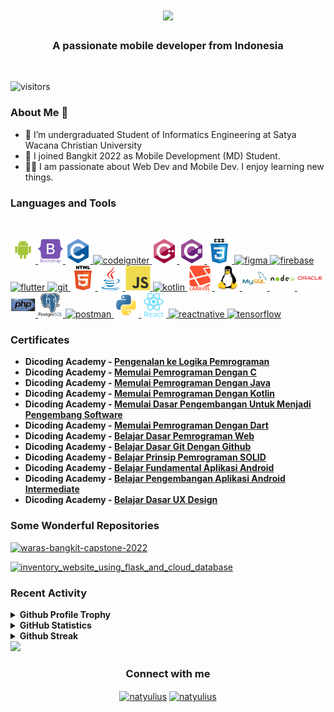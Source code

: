 <h1 align="center">
<img src="https://readme-typing-svg.herokuapp.com?size=32&color=F74949&font=poppins&center=true&vCenter=true&multiline=true&lines=Hi+%F0%9F%91%8B+I'm+Yulius"> 
</h1>

<h3 align="center">A passionate mobile developer from Indonesia</h3>
<br>

![visitors](https://visitor-badge.laobi.icu/badge?page_id=yuliusius1.yuliusius1)

### About Me 🚀

- 🔭 I’m undergraduated Student of Informatics Engineering at Satya Wacana Christian University </br>
- 🌱 I joined Bangkit 2022 as Mobile Development (MD) Student. </br>
- 👨‍💻 I am passionate about Web Dev and Mobile Dev. I enjoy learning new things. </br>

<h3>Languages and Tools</h3>
<br>
<p align="left"> <a href="https://developer.android.com" target="_blank" rel="noreferrer"> <img src="https://raw.githubusercontent.com/devicons/devicon/master/icons/android/android-original-wordmark.svg" alt="android" width="40" height="40"/> </a> <a href="https://getbootstrap.com" target="_blank" rel="noreferrer"> <img src="https://raw.githubusercontent.com/devicons/devicon/master/icons/bootstrap/bootstrap-plain-wordmark.svg" alt="bootstrap" width="40" height="40"/> </a> <a href="https://www.cprogramming.com/" target="_blank" rel="noreferrer"> <img src="https://raw.githubusercontent.com/devicons/devicon/master/icons/c/c-original.svg" alt="c" width="40" height="40"/> </a> <a href="https://codeigniter.com" target="_blank" rel="noreferrer"> <img src="https://cdn.worldvectorlogo.com/logos/codeigniter.svg" alt="codeigniter" width="40" height="40"/> </a> <a href="https://www.w3schools.com/cpp/" target="_blank" rel="noreferrer"> <img src="https://raw.githubusercontent.com/devicons/devicon/master/icons/cplusplus/cplusplus-original.svg" alt="cplusplus" width="40" height="40"/> </a> <a href="https://www.w3schools.com/cs/" target="_blank" rel="noreferrer"> <img src="https://raw.githubusercontent.com/devicons/devicon/master/icons/csharp/csharp-original.svg" alt="csharp" width="40" height="40"/> </a> <a href="https://www.w3schools.com/css/" target="_blank" rel="noreferrer"> <img src="https://raw.githubusercontent.com/devicons/devicon/master/icons/css3/css3-original-wordmark.svg" alt="css3" width="40" height="40"/> </a> <a href="https://www.figma.com/" target="_blank" rel="noreferrer"> <img src="https://www.vectorlogo.zone/logos/figma/figma-icon.svg" alt="figma" width="40" height="40"/> </a> <a href="https://firebase.google.com/" target="_blank" rel="noreferrer"> <img src="https://www.vectorlogo.zone/logos/firebase/firebase-icon.svg" alt="firebase" width="40" height="40"/> </a> <a href="https://flutter.dev" target="_blank" rel="noreferrer"> <img src="https://www.vectorlogo.zone/logos/flutterio/flutterio-icon.svg" alt="flutter" width="40" height="40"/> </a> <a href="https://git-scm.com/" target="_blank" rel="noreferrer"> <img src="https://www.vectorlogo.zone/logos/git-scm/git-scm-icon.svg" alt="git" width="40" height="40"/> </a> <a href="https://www.w3.org/html/" target="_blank" rel="noreferrer"> <img src="https://raw.githubusercontent.com/devicons/devicon/master/icons/html5/html5-original-wordmark.svg" alt="html5" width="40" height="40"/> </a> <a href="https://www.java.com" target="_blank" rel="noreferrer"> <img src="https://raw.githubusercontent.com/devicons/devicon/master/icons/java/java-original.svg" alt="java" width="40" height="40"/> </a> <a href="https://developer.mozilla.org/en-US/docs/Web/JavaScript" target="_blank" rel="noreferrer"> <img src="https://raw.githubusercontent.com/devicons/devicon/master/icons/javascript/javascript-original.svg" alt="javascript" width="40" height="40"/> </a> <a href="https://kotlinlang.org" target="_blank" rel="noreferrer"> <img src="https://www.vectorlogo.zone/logos/kotlinlang/kotlinlang-icon.svg" alt="kotlin" width="40" height="40"/> </a> <a href="https://laravel.com/" target="_blank" rel="noreferrer"> <img src="https://raw.githubusercontent.com/devicons/devicon/master/icons/laravel/laravel-plain-wordmark.svg" alt="laravel" width="40" height="40"/> </a> <a href="https://www.linux.org/" target="_blank" rel="noreferrer"> <img src="https://raw.githubusercontent.com/devicons/devicon/master/icons/linux/linux-original.svg" alt="linux" width="40" height="40"/> </a> <a href="https://www.mysql.com/" target="_blank" rel="noreferrer"> <img src="https://raw.githubusercontent.com/devicons/devicon/master/icons/mysql/mysql-original-wordmark.svg" alt="mysql" width="40" height="40"/> </a> <a href="https://nodejs.org" target="_blank" rel="noreferrer"> <img src="https://raw.githubusercontent.com/devicons/devicon/master/icons/nodejs/nodejs-original-wordmark.svg" alt="nodejs" width="40" height="40"/> </a> <a href="https://www.oracle.com/" target="_blank" rel="noreferrer"> <img src="https://raw.githubusercontent.com/devicons/devicon/master/icons/oracle/oracle-original.svg" alt="oracle" width="40" height="40"/> </a> <a href="https://www.php.net" target="_blank" rel="noreferrer"> <img src="https://raw.githubusercontent.com/devicons/devicon/master/icons/php/php-original.svg" alt="php" width="40" height="40"/> </a> <a href="https://www.postgresql.org" target="_blank" rel="noreferrer"> <img src="https://raw.githubusercontent.com/devicons/devicon/master/icons/postgresql/postgresql-original-wordmark.svg" alt="postgresql" width="40" height="40"/> </a> <a href="https://postman.com" target="_blank" rel="noreferrer"> <img src="https://www.vectorlogo.zone/logos/getpostman/getpostman-icon.svg" alt="postman" width="40" height="40"/> </a> <a href="https://www.python.org" target="_blank" rel="noreferrer"> <img src="https://raw.githubusercontent.com/devicons/devicon/master/icons/python/python-original.svg" alt="python" width="40" height="40"/> </a> <a href="https://reactjs.org/" target="_blank" rel="noreferrer"> <img src="https://raw.githubusercontent.com/devicons/devicon/master/icons/react/react-original-wordmark.svg" alt="react" width="40" height="40"/> </a> <a href="https://reactnative.dev/" target="_blank" rel="noreferrer"> <img src="https://reactnative.dev/img/header_logo.svg" alt="reactnative" width="40" height="40"/> </a> <a href="https://www.tensorflow.org" target="_blank" rel="noreferrer"> <img src="https://www.vectorlogo.zone/logos/tensorflow/tensorflow-icon.svg" alt="tensorflow" width="40" height="40"/> </a> </p>

### Certificates

- **Dicoding Academy - [Pengenalan ke Logika Pemrograman](https://www.dicoding.com/certificates/N9ZOERN88XG5)**
- **Dicoding Academy - [Memulai Pemrograman Dengan C](https://www.dicoding.com/certificates/07Z6L22YMPQR)**
- **Dicoding Academy - [Memulai Pemrograman Dengan Java](https://www.dicoding.com/certificates/KEXL3WM9MPG2)**
- **Dicoding Academy - [Memulai Pemrograman Dengan Kotlin](https://www.dicoding.com/certificates/53XEWR4RVXRN)**
- **Dicoding Academy - [Memulai Dasar Pengembangan Untuk Menjadi Pengembang Software](https://www.dicoding.com/certificates/53XEW5D2RXRN)**
- **Dicoding Academy - [Memulai Pemrograman Dengan Dart](https://www.dicoding.com/certificates/GRX5L9N73P0M)**
- **Dicoding Academy - [Belajar Dasar Pemrograman Web](https://www.dicoding.com/certificates/07Z65E38WXQR)**
- **Dicoding Academy - [Belajar Dasar Git Dengan Github](https://www.dicoding.com/certificates/JMZV25N5QZN9)**
- **Dicoding Academy - [Belajar Prinsip Pemrograman SOLID](https://www.dicoding.com/certificates/6RPN8QMQQZ2M)**
- **Dicoding Academy - [Belajar Fundamental Aplikasi Android](https://www.dicoding.com/certificates/2VX328YWJPYQ)**
- **Dicoding Academy - [Belajar Pengembangan Aplikasi Android Intermediate](https://www.dicoding.com/certificates/JLX1G1E7GZ72)**
- **Dicoding Academy - [Belajar Dasar UX Design](https://www.dicoding.com/certificates/MRZMDGE2LZYQ)**

### Some Wonderful Repositories

<div align="left">
  <a href="https://github.com/yuliusius1/waras-bangkit-capstone-2022"><img src="https://github-readme-stats.vercel.app/api/pin/?username=yuliusius1&repo=waras-bangkit-capstone-2022&theme=react&bg_color=1F222E&title_color=6CD63E&icon_color=0D74E7&hide_border=true&show_icons=true&" alt="waras-bangkit-capstone-2022"></a>

<a href="https://github.com/yuliusius1/inventory_website_using_flask_and_cloud_database"><img src="https://github-readme-stats.vercel.app/api/pin/?username=yuliusius1&repo=inventory_website_using_flask_and_cloud_database&theme=react&bg_color=1F222E&title_color=6CD63E&icon_color=0D74E7&hide_border=true&show_icons=true&" alt="inventory_website_using_flask_and_cloud_database"></a>

</div>

### Recent Activity

<!--START_SECTION:activity-->
<!--END_SECTION:activity-->

<details>
<summary><b>Github Profile Trophy</b></summary>
<p align="left"> <a href="https://github.com/ryo-ma/github-profile-trophy"><img src="https://github-profile-trophy.vercel.app/?username=yuliusius1" alt="yuliusius1" /></a> </p>
</details>

<details>
  <summary><b>GitHub Statistics</b></summary>
  <br/>
    <p align="center">
        <img height="137px" src="https://github-readme-streak-stats.herokuapp.com/?user=yuliusius1&hide_border=true&theme=nightowl" />
    </p>
    <p align="center">
        <img height="137px" src="https://github-readme-stats.vercel.app/api?username=yuliusius1&hide_title=true&hide_border=true&show_icons=true&include_all_commits=true&count_private=true&line_height=21&theme=nightowl" /> <img height="137px" src="https://github-readme-stats.vercel.app/api/top-langs/?username=yuliusius1&hide=html&hide_title=true&hide_border=true&layout=compact&langs_count=8&theme=nightowl" />
    </p>
</details>
<details>
  <summary><b>Github Streak</b></summary>
  <p><img align="center" src="https://github-readme-streak-stats.herokuapp.com/?user=yuliusius1&" alt="yuliusius1" /></p>
</details>

  <img src="https://activity-graph.herokuapp.com/graph?username=yuliusius1&theme=react-dark&hide_border=true&area=true" />

<h3 align="center">Connect with me</h3>
<p align="center">
<a href="https://linkedin.com/in/natyulius" target="blank"><img align="center" src="https://raw.githubusercontent.com/rahuldkjain/github-profile-readme-generator/master/src/images/icons/Social/linked-in-alt.svg" alt="natyulius" height="30" width="40" /></a>
<a href="https://instagram.com/natyulius" target="blank"><img align="center" src="https://raw.githubusercontent.com/rahuldkjain/github-profile-readme-generator/master/src/images/icons/Social/instagram.svg" alt="natyulius" height="30" width="40" /></a>
</p>
